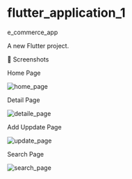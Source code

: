 # flutter_application_1

e_commerce_app

A new Flutter project.

📱 Screenshots

Home Page

![home_page](https://github.com/user-attachments/assets/731bb42b-0e2d-4614-bea7-c43e05aa8c16)

Detail Page

![detaile_page](https://github.com/user-attachments/assets/5526a497-b758-4177-af2e-45993bc9a038)

Add Uppdate Page

![update_page](https://github.com/user-attachments/assets/fba7b9ec-dc13-4da3-ab64-eddd8795fc4d)

Search Page

![search_page](https://github.com/user-attachments/assets/8a59665b-6b42-4096-a25a-f4c8dd1ddfce)



